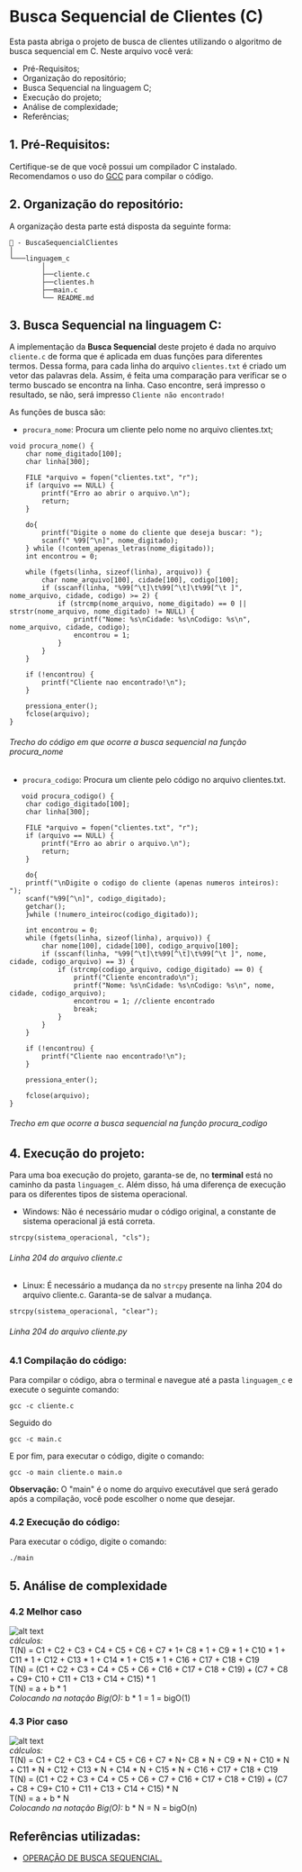 # Busca Sequencial de Clientes (C)

Esta pasta abriga o projeto de busca de clientes utilizando o algoritmo de busca sequencial em C. Neste arquivo você verá:

- Pré-Requisitos;
- Organização do repositório;
- Busca Sequencial na linguagem C;
- Execução do projeto;
- Análise de complexidade;
- Referências;

## 1. Pré-Requisitos:

Certifique-se de que você possui um compilador C instalado. Recomendamos o uso do [GCC](https://gcc.gnu.org/) para compilar o código.

## 2. Organização do repositório:

A organização desta parte está disposta da seguinte forma:

``` 
📁 - BuscaSequencialClientes
│
└───linguagem_c
        │
        ├──cliente.c
        ├──clientes.h
        ├──main.c
        └── README.md
```
## 3. Busca Sequencial na linguagem C:

A implementação da **Busca Sequencial** deste projeto é dada no arquivo `cliente.c` de forma que é aplicada em duas funções para diferentes termos. Dessa forma, para cada linha do arquivo `clientes.txt` é criado um vetor das palavras dela. Assim, é feita uma comparação para verificar se o termo buscado se encontra na linha. Caso encontre, será impresso o resultado, se não, será impresso `Cliente não encontrado!`

As funções de busca são:

- `procura_nome`: Procura um cliente pelo nome no arquivo clientes.txt;
```
void procura_nome() {
    char nome_digitado[100];
    char linha[300];

    FILE *arquivo = fopen("clientes.txt", "r");
    if (arquivo == NULL) {
        printf("Erro ao abrir o arquivo.\n");
        return;
    }

    do{
        printf("Digite o nome do cliente que deseja buscar: ");
        scanf(" %99[^\n]", nome_digitado);
    } while (!contem_apenas_letras(nome_digitado));
    int encontrou = 0;

    while (fgets(linha, sizeof(linha), arquivo)) {
        char nome_arquivo[100], cidade[100], codigo[100];
        if (sscanf(linha, "%99[^\t]\t%99[^\t]\t%99[^\t ]", nome_arquivo, cidade, codigo) >= 2) {
            if (strcmp(nome_arquivo, nome_digitado) == 0 || strstr(nome_arquivo, nome_digitado) != NULL) {
                printf("Nome: %s\nCidade: %s\nCodigo: %s\n", nome_arquivo, cidade, codigo);
                encontrou = 1;
            }
        }
    }

    if (!encontrou) {
        printf("Cliente nao encontrado!\n");
    }

    pressiona_enter();
    fclose(arquivo);
}

``` 
###### Trecho do código em que ocorre a busca sequencial na função procura_nome

- `procura_codigo`: Procura um cliente pelo código no arquivo clientes.txt.
```
   void procura_codigo() {
    char codigo_digitado[100];
    char linha[300];

    FILE *arquivo = fopen("clientes.txt", "r");
    if (arquivo == NULL) {
        printf("Erro ao abrir o arquivo.\n");
        return;
    }

    do{
    printf("\nDigite o codigo do cliente (apenas numeros inteiros): ");
    scanf("%99[^\n]", codigo_digitado);
    getchar();
    }while (!numero_inteiroc(codigo_digitado));
  
    int encontrou = 0;
    while (fgets(linha, sizeof(linha), arquivo)) {
        char nome[100], cidade[100], codigo_arquivo[100];
        if (sscanf(linha, "%99[^\t]\t%99[^\t]\t%99[^\t ]", nome, cidade, codigo_arquivo) == 3) {
            if (strcmp(codigo_arquivo, codigo_digitado) == 0) {
                printf("Cliente encontrado\n");
                printf("Nome: %s\nCidade: %s\nCodigo: %s\n", nome, cidade, codigo_arquivo);
                encontrou = 1; //cliente encontrado
                break;
            }
        }
    }

    if (!encontrou) {
        printf("Cliente nao encontrado!\n");
    }

    pressiona_enter();

    fclose(arquivo);
}
``` 
###### Trecho em que ocorre a busca sequencial na função procura_codigo

## 4. Execução do projeto:
Para uma boa execução do projeto, garanta-se de, no **terminal** está no caminho da pasta `linguagem_c`. Além disso, há uma diferença de execução para os diferentes tipos de sistema operacional. 

- Windows: Não é necessário mudar o código original, a constante de sistema operacional já está correta.

```strcpy(sistema_operacional, "cls");```
###### Linha 204 do arquivo cliente.c

- Linux: É necessário a mudança da no `strcpy` presente na linha 204 do arquivo cliente.c. Garanta-se de salvar a mudança.

```strcpy(sistema_operacional, "clear");```
###### Linha 204 do arquivo cliente.py

### 4.1 Compilação do código:
Para compilar o código, abra o terminal e navegue até a pasta `linguagem_c` e execute o seguinte comando:
```
gcc -c cliente.c 
```
Seguido do 
```
gcc -c main.c
```
E por fim, para executar o código, digite o comando:
```
gcc -o main cliente.o main.o
```
**Observação:** O  "main" é o nome do arquivo executável que será gerado após a compilação, você pode escolher o nome que desejar.

### 4.2 Execução do código:
Para executar o código, digite o comando:
```
./main
```

## 5. Análise de complexidade 
### 4.2 Melhor caso
![alt text](image.png)   
*cálculos:*    
T(N) = C1 + C2 + C3 + C4 + C5 + C6 + C7 * 1+ C8 * 1 + C9 * 1 + C10 * 1 + C11  * 1 + C12 + C13 * 1 + C14 * 1 + C15 * 1 + C16 +  C17 + C18  + C19    
T(N) = (C1 + C2 + C3 + C4 + C5 + C6 + C16 + C17 + C18 + C19) + (C7 + C8 + C9+ C10 + C11 + C13 + C14 + C15) * 1   
T(N) = a + b * 1   
*Colocando na notação Big(O):* b * 1 = 1 = bigO(1)

### 4.3 Pior caso
![alt text](image-1.png)   
*cálculos:*   
T(N) = C1 + C2 + C3 + C4 + C5 + C6 + C7 * N+ C8 * N + C9 * N + C10 * N + C11  * N + C12 + C13 * N + C14 * N + C15 * N + C16 + C17 + C18 + C19   
T(N) = (C1 + C2 + C3 + C4 + C5 + C6 + C7 + C16 + C17 + C18 + C19) + (C7 + C8 + C9+ C10 + C11 + C13 + C14 + C15) * N   
T(N) = a + b * N   
*Colocando na notação Big(O):* b * N = N = bigO(n)

## Referências utilizadas: 
- [OPERAÇÃO DE BUSCA SEQUENCIAL.](https://www.cin.ufpe.br/~garme/public/(ebook)Estruturas%20de%20Dados%20Usando%20C%20(Tenenbaum).pdf.)
